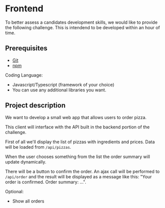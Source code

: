 Frontend
========

To better assess a candidates development skills, we would like to provide the following challenge. This is intendend to be developed within an hour of time.

Prerequisites
-------------

* [Git](http://git-scm.com/)
* [npm](https://www.npmjs.org/)

Coding Language:
* Javascript/Typescript (framework of your choice)
* You can use any additional libraries you want.


Project description
-------------------

We want to develop a small web app that allows users to order pizza.

This client will interface with the API built in the backend portion of the challenge.

First of all we'll display the list of pizzas with ingredients and prices. Data will be loaded from `/api/pizzas`.

When the user chooses something from the list the order summary will update dynamically.

There will be a button to confirm the order. An ajax call will be performed to `/api/order` and the result will be displayed as a message like this: "Your order is confirmed. Order summary: ...".

Optional:
* Show all orders
